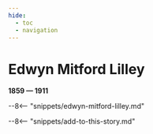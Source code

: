 ```yaml
---
hide:
  - toc
  - navigation 
---
```


# Edwyn Mitford Lilley

**1859 — 1911**

--8<-- "snippets/edwyn-mitford-lilley.md"

--8<-- "snippets/add-to-this-story.md"